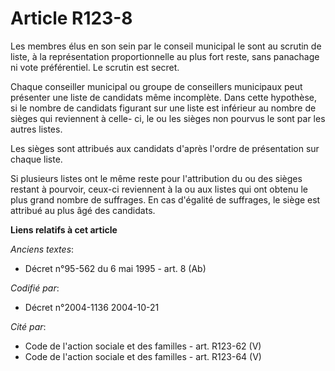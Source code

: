 # Article R123-8

Les membres élus en son sein par le conseil municipal le sont au scrutin de liste, à la représentation proportionnelle au
plus fort reste, sans panachage ni vote préférentiel. Le scrutin est secret.

Chaque conseiller municipal ou groupe de conseillers municipaux peut présenter une liste de candidats même incomplète. Dans
cette hypothèse, si le nombre de candidats figurant sur une liste est inférieur au nombre de sièges qui reviennent à celle-
ci, le ou les sièges non pourvus le sont par les autres listes.

Les sièges sont attribués aux candidats d'après l'ordre de présentation sur chaque liste.

Si plusieurs listes ont le même reste pour l'attribution du ou des sièges restant à pourvoir, ceux-ci reviennent à la ou aux
listes qui ont obtenu le plus grand nombre de suffrages. En cas d'égalité de suffrages, le siège est attribué au plus âgé des
candidats.

**Liens relatifs à cet article**

_Anciens textes_:

  - Décret n°95-562 du 6 mai 1995 - art. 8 (Ab)

_Codifié par_:

  - Décret n°2004-1136 2004-10-21

_Cité par_:

  - Code de l'action sociale et des familles - art. R123-62 (V)
  - Code de l'action sociale et des familles - art. R123-64 (V)
